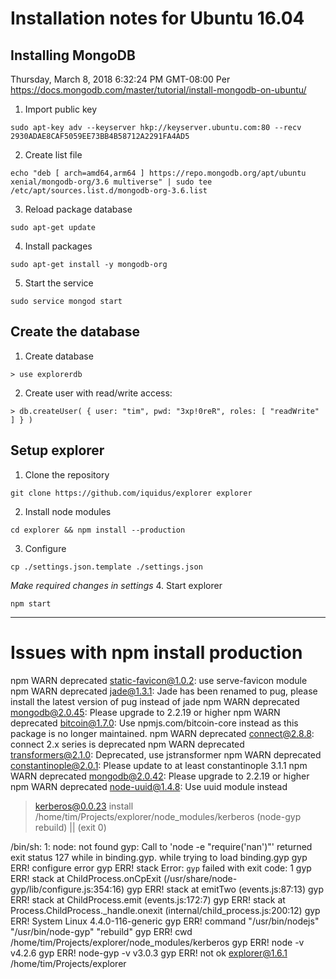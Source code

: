 # Installation notes for Ubuntu 16.04

## Installing MongoDB
Thursday, March 8, 2018 6:32:24 PM GMT-08:00 
Per https://docs.mongodb.com/master/tutorial/install-mongodb-on-ubuntu/
1. Import public key
```
sudo apt-key adv --keyserver hkp://keyserver.ubuntu.com:80 --recv 2930ADAE8CAF5059EE73BB4B58712A2291FA4AD5
```
2. Create list file
```
echo "deb [ arch=amd64,arm64 ] https://repo.mongodb.org/apt/ubuntu xenial/mongodb-org/3.6 multiverse" | sudo tee /etc/apt/sources.list.d/mongodb-org-3.6.list
```
3. Reload package database
```
sudo apt-get update
```
4. Install packages
```
sudo apt-get install -y mongodb-org
```
5. Start the service
```
sudo service mongod start
```

## Create the database
1. Create database
```
> use explorerdb
```
2. Create user with read/write access:
```
> db.createUser( { user: "tim", pwd: "3xp!0reR", roles: [ "readWrite" ] } )
```

## Setup explorer
1. Clone the repository
```
git clone https://github.com/iquidus/explorer explorer
```
2. Install node modules
```
cd explorer && npm install --production
```
3. Configure
```
cp ./settings.json.template ./settings.json
```
*Make required changes in settings*
4. Start explorer
```
npm start
```
--------------------

# Issues with npm install production

npm WARN deprecated static-favicon@1.0.2: use serve-favicon module
npm WARN deprecated jade@1.3.1: Jade has been renamed to pug, please install the latest version of pug instead of jade
npm WARN deprecated mongodb@2.0.45: Please upgrade to 2.2.19 or higher
npm WARN deprecated bitcoin@1.7.0: Use npmjs.com/bitcoin-core instead as this package is no longer maintained.
npm WARN deprecated connect@2.8.8: connect 2.x series is deprecated
npm WARN deprecated transformers@2.1.0: Deprecated, use jstransformer
npm WARN deprecated constantinople@2.0.1: Please update to at least constantinople 3.1.1
npm WARN deprecated mongodb@2.0.42: Please upgrade to 2.2.19 or higher
npm WARN deprecated node-uuid@1.4.8: Use uuid module instead

> kerberos@0.0.23 install /home/tim/Projects/explorer/node_modules/kerberos
> (node-gyp rebuild) || (exit 0)

/bin/sh: 1: node: not found
gyp: Call to 'node -e "require('nan')"' returned exit status 127 while in binding.gyp. while trying to load binding.gyp
gyp ERR! configure error 
gyp ERR! stack Error: `gyp` failed with exit code: 1
gyp ERR! stack     at ChildProcess.onCpExit (/usr/share/node-gyp/lib/configure.js:354:16)
gyp ERR! stack     at emitTwo (events.js:87:13)
gyp ERR! stack     at ChildProcess.emit (events.js:172:7)
gyp ERR! stack     at Process.ChildProcess._handle.onexit (internal/child_process.js:200:12)
gyp ERR! System Linux 4.4.0-116-generic
gyp ERR! command "/usr/bin/nodejs" "/usr/bin/node-gyp" "rebuild"
gyp ERR! cwd /home/tim/Projects/explorer/node_modules/kerberos
gyp ERR! node -v v4.2.6
gyp ERR! node-gyp -v v3.0.3
gyp ERR! not ok 
explorer@1.6.1 /home/tim/Projects/explorer
